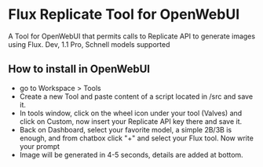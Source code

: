 # Flux Replicate Tool for OpenWebUI
A Tool for OpenWebUI that permits calls to Replicate API to generate images using Flux. Dev, 1.1 Pro, Schnell models supported

## How to install in OpenWebUI
- go to Workspace > Tools
- Create a new Tool and paste content of a script located in /src and save it.
- In tools window, click on the wheel icon under your tool (Valves) and click on Custom, now insert your Replicate API key there and save it.
- Back on Dashboard, select your favorite model, a simple 2B/3B is enough, and from chatbox click "+" and select your Flux tool. Now write your prompt
- Image will be generated in 4-5 seconds, details are added at bottom.